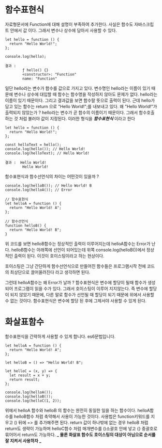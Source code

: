 # 함수표현식

자료형문서에 Function에 대해 설명이 부족하여 추가한다.
사실은 함수도 자바스크립트 안에서 값 이다. 그래서 변수나 상수에 담아서 사용할 수 있다.

```
let hello = function () {
  return "Hello World!";
};

console.log(hello);

결과 :
        ƒ hello() {}
        <constructor>: "Function"
        name: "Function"
```

일단 hello라는 변수가 함수를 값으로 가지고 있다. 변수명인 hello라는 이름이 있기 때문에 변수나 상수에 대입할 때 함수는 함수명을 작성하지 않아도 문제가 없다.
hello라는 이름이 있기 때문이다. 그리고 결과값을 보면 함수랄 뜻으로 출력이 된다. 근데 hello가 담고 있는 함수는 return 으로 "Hello World!";를 내보내고 있다.
왜 "Hello World!"가 출력되지 않았는가 ? hello라는 변수가 곧 함수의 이름이기 때문이다. 그래서 함수호출하는 것 처럼 불러야 값이 지정된다.
이러한 형식을 **_함수표현식_** 이라고 한다

```
let hello = function () {
  return "Hello World!";
};

const helloText = hello();
console.log(hello()); // Hello World!
console.log(helloText); // Hello World!

결과 :  Hello World!
        Hello World!
```

함수표현식과 함수선언식의 차이는 어떤것이 있을까 ?

```
console.log(helloB()); // Hello World! B
console.log(helloA()); // Error

// 함수표현식
let helloA = function () {
  return "Hello World! A";
};

// 함수선언식
function helloB() {
  return "Hello World! B";
}
```

위 코드를 보면 helloB함수는 정상적인 출력이 이루어지는데 helloA함수는 Error가 난다.
helloB함수는 아래쪽에 선언이 되어있는데 위쪽 console.log(helloB())에서 정상적인 출력이 된다. 이것이 호이스팅이라고 하는 현상이다.

호이스팅은 그냥 간단하게 함수선언식으로 만들어진 함수들은 프로그램시작 전에 코드의 최상단으로 끌어올려진다 라고 생각하면 된다.

그런데 helloA함수는 왜 Error가 날까 ?
함수표현식은 변수에 할당이 될때 함수가 생성되어 프로그램이 읽을 수가 있다. 그래서 호이스팅이 이루어 지지않는다.
즉 변수에 할당이 되지 않았기 때문에, 다른 말로 함수가 선언될 때 할당이 되기 때문에 위에서 사용할 수 없는 것이다.
함수표현식은 변수에 할당 된 후에 그제서야 사용할 수 있게 된다.

# 화살표함수

함수표현식을 간략하게 사용할 수 있게 합니다. es6문법입니다.

```
let helloA = function () {
  return "Hello World! A";
};

let helloB = () => "Hello World! B";

let helloC = (x, y) => {
  let result = x + y;
  return result;
};

console.log(helloA());
console.log(helloB());
console.log(helloC(1, 2));
```

위에서 helloA 함수와 helloB 의 함수는 완전히 동일한 일을 하는 함수이다.
helloA함수를 helloB함수 처럼 축약해서 사용이 가능한 것이다. 사용법은 function키워드를 지우고 () 뒤에 => 를 추가해주면 된다.
return 값이 하나밖에 없는 경우 helloB 처럼 return도 생략이 가능하며 helloC함수 처럼 매개변수를 ()소괄호 안에 넣고 {} 중괄호로 묶어어서 return도 가능하다.
**_ 물론 화살표 함수도 호이스팅의 대상이 아님으로 순서를 잘 지켜서 사용하자 _**
